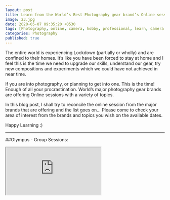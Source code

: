 ```yaml
---
layout: post
title: Learn from the World’s Best Photography gear brand’s Online sessions
image: 23.jpg
date: 2020-05-07 09:35:20 +0530
tags: [Photography, online, camera, hobby, professional, learn, camera gear, brand]
categories: Photography
published: true
---
```

The entire world is experiencing Lockdown (partially or wholly) and are confined to their homes. It’s like you have been forced to stay at home and I feel this is the time we need to upgrade our skills, understand our gear, try new compositions and experiments which we could have not achieved in near time.  

If you are into photography, or planning to get into one.  This is the time! Enough of all your procrastination. World’s major photography gear brands are offering Online sessions with a variety of topics.

In this blog post, I shall try to reconcile the online session from the major brands that are offering and the list goes on… Please come to check your area of interest from the brands and topics you wish on the available dates.

Happy Learning :)

***

##Olympus - Group Sessions:

<iframe src="https://docs.google.com/spreadsheets/d/e/2PACX-1vRlqIamwiqjX7gfk1M4b1f3sqHDFNcY903woiAQs-JPNQ-mcwUg_IveTRM4CcNcJGAsK4JjYWZOUkLh/pubhtml?gid=0&amp;single=true&amp;widget=true&amp;headers=false"></iframe>
